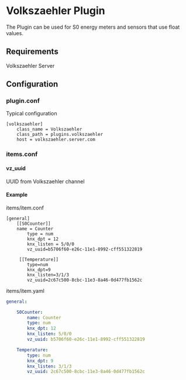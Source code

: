 # Volkszaehler Plugin 

The Plugin can be used for S0 energy meters and sensors that use float values.

## Requirements

Volkszaehler Server

## Configuration

### plugin.conf

Typical configuration

```
[volkszaehler]
    class_name = Volkszaehler
    class_path = plugins.volkszaehler
    host = volkszaehler.server.com
```

### items.conf

#### vz_uuid

UUID from Volkszaehler channel

#### Example

items/item.conf
```
[general]
    [[S0Counter]]
	name = Counter
        type = num
        knx_dpt = 12
        knx_listen = 5/0/0
        vz_uuid=b5706f60-e26c-11e1-8992-cff551322819

     [[Temperature]]
        type=num
        knx_dpt=9
        knx_listen=3/1/3
        vz_uuid=2c67c500-8cbc-11e3-8a46-0d477fb1562c
```

items/item.yaml

```yaml
general:

    S0Counter:
        name: Counter
        type: num
        knx_dpt: 12
        knx_listen: 5/0/0
        vz_uuid: b5706f60-e26c-11e1-8992-cff551322819

    Temperature:
        type: num
        knx_dpt: 9
        knx_listen: 3/1/3
        vz_uuid: 2c67c500-8cbc-11e3-8a46-0d477fb1562c
```